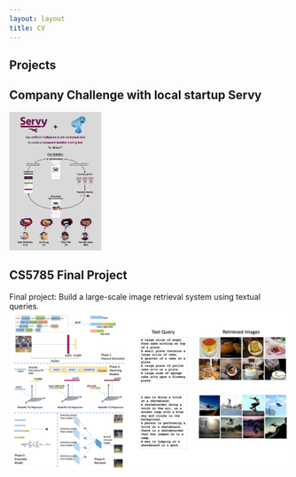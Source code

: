 ```yaml
---
layout: layout
title: CV
---
```


<section class="content">

# Projects

## Company Challenge with local startup Servy
<img src='/images/proj-servy-poster.png' style='height:250px'/>

## CS5785 Final Project
Final project: Build a large-scale image retrieval system using textual queries.
![](/images/proj-aml.png)

</section>

